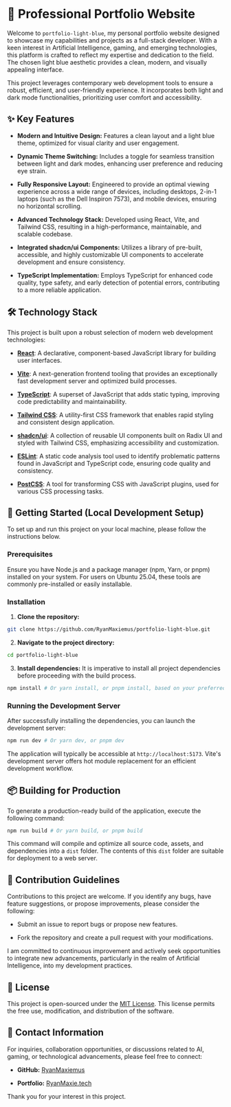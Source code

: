 # 🚀 Professional Portfolio Website

Welcome to `portfolio-light-blue`, my personal portfolio website designed to showcase my capabilities and projects as a full-stack developer. With a keen interest in Artificial Intelligence, gaming, and emerging technologies, this platform is crafted to reflect my expertise and dedication to the field. The chosen light blue aesthetic provides a clean, modern, and visually appealing interface.

This project leverages contemporary web development tools to ensure a robust, efficient, and user-friendly experience. It incorporates both light and dark mode functionalities, prioritizing user comfort and accessibility.

## ✨ Key Features

* **Modern and Intuitive Design:** Features a clean layout and a light blue theme, optimized for visual clarity and user engagement.

* **Dynamic Theme Switching:** Includes a toggle for seamless transition between light and dark modes, enhancing user preference and reducing eye strain.

* **Fully Responsive Layout:** Engineered to provide an optimal viewing experience across a wide range of devices, including desktops, 2-in-1 laptops (such as the Dell Inspiron 7573), and mobile devices, ensuring no horizontal scrolling.

* **Advanced Technology Stack:** Developed using React, Vite, and Tailwind CSS, resulting in a high-performance, maintainable, and scalable codebase.

* **Integrated shadcn/ui Components:** Utilizes a library of pre-built, accessible, and highly customizable UI components to accelerate development and ensure consistency.

* **TypeScript Implementation:** Employs TypeScript for enhanced code quality, type safety, and early detection of potential errors, contributing to a more reliable application.

## 🛠️ Technology Stack

This project is built upon a robust selection of modern web development technologies:

* [**React**](https://react.dev/): A declarative, component-based JavaScript library for building user interfaces.

* [**Vite**](https://vitejs.dev/): A next-generation frontend tooling that provides an exceptionally fast development server and optimized build processes.

* [**TypeScript**](https://www.typescriptlang.org/): A superset of JavaScript that adds static typing, improving code predictability and maintainability.

* [**Tailwind CSS**](https://tailwindcss.com/): A utility-first CSS framework that enables rapid styling and consistent design application.

* [**shadcn/ui**](https://ui.shadcn.com/): A collection of reusable UI components built on Radix UI and styled with Tailwind CSS, emphasizing accessibility and customization.

* [**ESLint**](https://eslint.org/): A static code analysis tool used to identify problematic patterns found in JavaScript and TypeScript code, ensuring code quality and consistency.

* [**PostCSS**](https://postcss.org/): A tool for transforming CSS with JavaScript plugins, used for various CSS processing tasks.

## 🚀 Getting Started (Local Development Setup)

To set up and run this project on your local machine, please follow the instructions below.

### Prerequisites

Ensure you have Node.js and a package manager (npm, Yarn, or pnpm) installed on your system. For users on Ubuntu 25.04, these tools are commonly pre-installed or easily installable.

### Installation

1. **Clone the repository:**

```bash
git clone https://github.com/RyanMaxiemus/portfolio-light-blue.git
```

2. **Navigate to the project directory:**

```bash
cd portfolio-light-blue
```

3. **Install dependencies:**
It is imperative to install all project dependencies before proceeding with the build process.

```bash
npm install # Or yarn install, or pnpm install, based on your preferred package manager
```

### Running the Development Server

After successfully installing the dependencies, you can launch the development server:

```bash
npm run dev # Or yarn dev, or pnpm dev
```

The application will typically be accessible at `http://localhost:5173`. Vite's development server offers hot module replacement for an efficient development workflow.

## 📦 Building for Production

To generate a production-ready build of the application, execute the following command:

```bash
npm run build # Or yarn build, or pnpm build
```

This command will compile and optimize all source code, assets, and dependencies into a `dist` folder. The contents of this `dist` folder are suitable for deployment to a web server.

## 👋 Contribution Guidelines

Contributions to this project are welcome. If you identify any bugs, have feature suggestions, or propose improvements, please consider the following:

* Submit an issue to report bugs or propose new features.

* Fork the repository and create a pull request with your modifications.

I am committed to continuous improvement and actively seek opportunities to integrate new advancements, particularly in the realm of Artificial Intelligence, into my development practices.

## 📄 License

This project is open-sourced under the [MIT License](LICENSE). This license permits the free use, modification, and distribution of the software.

## 📧 Contact Information

For inquiries, collaboration opportunities, or discussions related to AI, gaming, or technological advancements, please feel free to connect:

* **GitHub:** [RyanMaxiemus](https://github.com/RyanMaxiemus)

* **Portfolio:** [RyanMaxie.tech](https://RyanMaxie.tech)

Thank you for your interest in this project.
